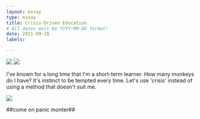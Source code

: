 ```yaml
---
layout: essay
type: essay
title: Crisis-Driven Education
# All dates must be YYYY-MM-DD format!
date: 2021-09-18
labels:

---
```

<img class="ui image" src="https://user-images.githubusercontent.com/55519519/169955560-f16c374a-2ffb-4984-ad4e-306d34198b86.png">
<img class="ui image" src="https://user-images.githubusercontent.com/55519519/169955646-7082305e-81dd-4d0f-a31d-76d4dfe313ac.png">


I've known for a long time that I'm a short-term learner. How many monkeys do I have?
It's instinct to be tempted every time. Let's use 'crisis' instead of using a method that doesn't suit me. 

<img class="ui image" src="https://user-images.githubusercontent.com/55519519/169955242-92b550da-b16e-4409-af50-2a78c34419ad.png">


##come on panic monter##
